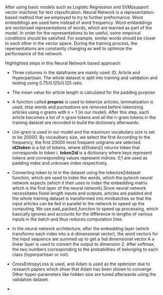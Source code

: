 After using basic models such as Logistic Regression and SVM(support vector machine) for text classification. Neural Network is a representation-based method that we employed to try to further preformance. Word embeddings are used here instead of word frequency. Word embeddings are vectorized representations of words, which are learned as part of the model. In order for the representations to be useful, some empirical conditions should be satisfied. For example, similar words should be closer to each other in the vector space. During the training process, the repersentations are constantly changing as well to optimize the performance of the network. 

 Highlighted steps in this Neural Network based approach: 

- Three columns in the dataframe are mainly used: ID, Article and Hyperpartisan. The whole dataset is split into training and validation and testing using 0.75/0.125/0.125 ratio.

- The mean value for article length is calculated for the padding purpose.

- A function called **preproc** is used to tokenize articles, lemmatization is used, stop words and puctuations are removed before tokenizing articles using n grams with n = 1 (in our model). After this step, each article becomes a list of n-gram tokens and all the n-gram tokens in the training dataset are recorded to build the dictionary afterwards.

- Uni-gram is used in our model and the maximum vocabulary size is set to be 20000. By vocaulbary size, we select the first  According to the frequency, the first 20000 most frequent unigrams are selected.  **id2token** is a list of tokens, where id2token[i] returns token that corresponds to token i. **token2id** is a dictionary where keys represent tokens and corresponding values represent indices. 0,1 are used as padding index and unknown index respectively.

- Converting token to id in the dataset using the tokenize2dataset function, which are used to index the words, which the pytorch neural network expects (which it then uses to index the embedding matrix which is the first layer of the neural network).Since neural network necessitates fixed-length inputs and outputs, articles are padded and the whole training dataset is transformed into minibatches so that the input articles can be fed in parallel to the network to speed up the computing. We use pad_packed_function to speed up processing, which basically ignores and accounts for the difference in lengths of various inputs in the batch and thus reduces computation time. 

- In the neural network architecture, after the embedding layer (which transforms each index into a d-dimensional vector), the word vectors for the input sequence are summed up to get a 1xd dimensional vector.A a linear layer is used to convert the output to dimension 2. After softmax, the two numbers corresponding to the probabilities of belonging to each class (hyperpartisan or not). 

- CrossEntropyLoss is used, and Adam is used as the optimizer due to research papers which show that Adam has been shown to converge. Other hyper-parameters like hidden size are tuned afterwards using the validation dataset. 


- 